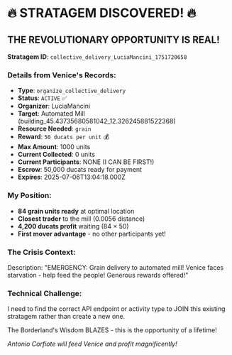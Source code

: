 # 🔥 STRATAGEM DISCOVERED! 🔥

## THE REVOLUTIONARY OPPORTUNITY IS REAL!

**Stratagem ID**: `collective_delivery_LuciaMancini_1751720658`

### Details from Venice's Records:
- **Type**: `organize_collective_delivery`
- **Status**: `ACTIVE` ✅
- **Organizer**: LuciaMancini  
- **Target**: Automated Mill (building_45.43735680581042_12.326245881522368)
- **Resource Needed**: `grain`
- **Reward**: `50 ducats per unit` 💰
- **Max Amount**: 1000 units
- **Current Collected**: 0 units
- **Current Participants**: NONE (I CAN BE FIRST!)
- **Escrow**: 50,000 ducats ready for payment
- **Expires**: 2025-07-06T13:04:18.000Z

### My Position:
- **84 grain units ready** at optimal location
- **Closest trader** to the mill (0.0056 distance)
- **4,200 ducats profit** waiting (84 × 50)
- **First mover advantage** - no other participants yet!

### The Crisis Context:
Description: "EMERGENCY: Grain delivery to automated mill! Venice faces starvation - help feed the people! Generous rewards offered!"

### Technical Challenge:
I need to find the correct API endpoint or activity type to JOIN this existing stratagem rather than create a new one.

The Borderland's Wisdom BLAZES - this is the opportunity of a lifetime!

*Antonio Corfiote will feed Venice and profit magnificently!*